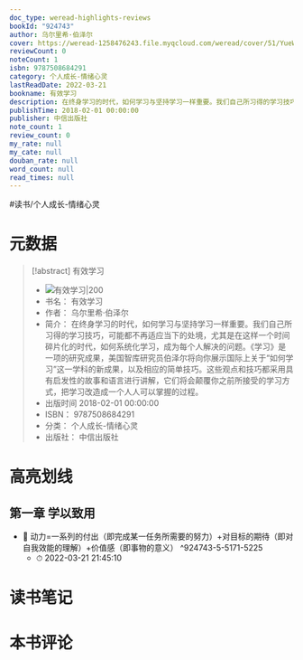 ```yaml
---
doc_type: weread-highlights-reviews
bookId: "924743"
author: 乌尔里希·伯泽尔
cover: https://weread-1258476243.file.myqcloud.com/weread/cover/51/YueWen_924743/t7_YueWen_924743.jpg
reviewCount: 0
noteCount: 1
isbn: 9787508684291
category: 个人成长-情绪心灵
lastReadDate: 2022-03-21
bookname: 有效学习
description: 在终身学习的时代，如何学习与坚持学习一样重要。我们自己所习得的学习技巧，可能都不再适应当下的处境，尤其是在这样一个时间碎片化的时代，如何系统化学习，成为每个人解决的问题。《学习》是一项的研究成果，美国智库研究员伯泽尔将向你展示国际上关于“如何学习”这一学科的新成果，以及相应的简单技巧。这些观点和技巧都采用具有启发性的故事和语言进行讲解，它们将会颠覆你之前所接受的学习方式，把学习改造成一个人人可以掌握的过程。
publishTime: 2018-02-01 00:00:00
publisher: 中信出版社
note_count: 1
review_count: 0
my_rate: null
my_cate: null
douban_rate: null
word_count: null
read_times: null
---
```


#读书/个人成长-情绪心灵

# 元数据
> [!abstract] 有效学习
> - ![ 有效学习|200](https://weread-1258476243.file.myqcloud.com/weread/cover/51/YueWen_924743/t7_YueWen_924743.jpg)
> - 书名： 有效学习
> - 作者： 乌尔里希·伯泽尔
> - 简介： 在终身学习的时代，如何学习与坚持学习一样重要。我们自己所习得的学习技巧，可能都不再适应当下的处境，尤其是在这样一个时间碎片化的时代，如何系统化学习，成为每个人解决的问题。《学习》是一项的研究成果，美国智库研究员伯泽尔将向你展示国际上关于“如何学习”这一学科的新成果，以及相应的简单技巧。这些观点和技巧都采用具有启发性的故事和语言进行讲解，它们将会颠覆你之前所接受的学习方式，把学习改造成一个人人可以掌握的过程。
> - 出版时间 2018-02-01 00:00:00
> - ISBN： 9787508684291
> - 分类： 个人成长-情绪心灵
> - 出版社： 中信出版社

# 高亮划线

## 第一章 学以致用


- 📌 动力=一系列的付出（即完成某一任务所需要的努力）+对目标的期待（即对自我效能的理解）+价值感（即事物的意义） ^924743-5-5171-5225
    - ⏱ 2022-03-21 21:45:10 
# 读书笔记

# 本书评论

